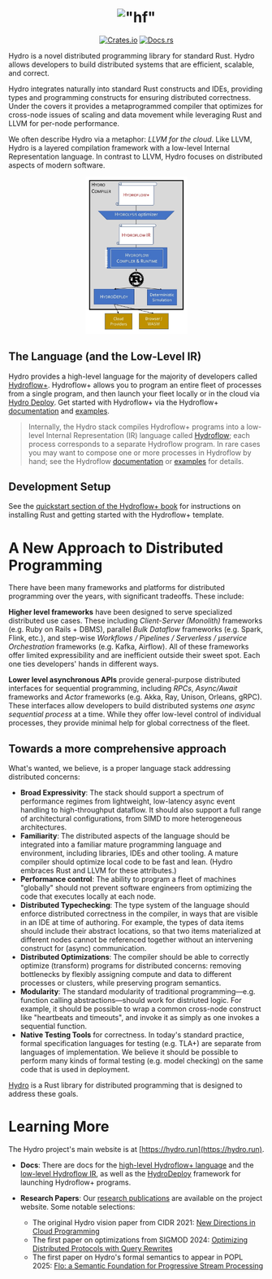 <h1 align="center">
    <img src="https://raw.githubusercontent.com/hydro-project/hydroflow/main/docs/static/img/hydro-logo.svg" width="200" alt='"hf"'>
</h1>
<p align="center">
    <a href="https://crates.io/crates/hydroflow"><img src="https://img.shields.io/crates/v/hydroflow?style=flat-square&logo=rust" alt="Crates.io"></a>
    <a href="https://docs.rs/hydroflow/"><img src="https://img.shields.io/badge/docs.rs-Hydroflow-blue?style=flat-square&logo=read-the-docs&logoColor=white" alt="Docs.rs"></a>
</p>

Hydro is a novel distributed programming library for standard Rust. Hydro allows developers to build distributed systems that are efficient, scalable, and correct. 

Hydro integrates naturally into standard Rust constructs and IDEs, providing types and programming constructs for ensuring distributed correctness. Under the covers it provides a metaprogrammed compiler that optimizes for cross-node issues of scaling and data movement while leveraging Rust and LLVM for per-node performance. 

We often describe Hydro via a metaphor: *LLVM for the cloud*. Like LLVM, Hydro is a layered compilation framework with a low-level Internal Representation language. In contrast to LLVM, Hydro focuses on distributed aspects of modern software. 
  
<div align="center">
  <img src="docs/static/img/hydro-stack.png" alt="Image description" width="200">
</div>


## The Language (and the Low-Level IR)
Hydro provides a high-level language for the majority of developers called [Hydroflow+](https://hydro.run/docs/hydroflow_plus). Hydroflow+ allows you to program an entire fleet of processes from a single program, and then launch your fleet locally or in the cloud via [Hydro Deploy](https://hydro.run/docs/deploy). Get started with Hydroflow+ via the Hydroflow+ [documentation](https://hydro.run/docs/hydroflow_plus) and [examples](https://github.com/hydro-project/hydroflow/tree/main/hydroflow_plus_test/examples).

> Internally, the Hydro stack compiles Hydroflow+ programs into a low-level Internal Representation (IR) language called [Hydroflow](https://hydro.run/docs/hydroflow); each process corresponds to a separate Hydroflow program. In rare cases you may want to compose one or more processes in Hydroflow by hand; see the Hydroflow [documentation](https://hydro.run/docs/hydroflow) or [examples](https://github.com/hydro-project/hydroflow/tree/main/hydroflow/examples) for details.

## Development Setup

See the [quickstart section of the Hydroflow+ book](https://hydro.run/docs/hydroflow_plus/quickstart/) for instructions on installing Rust and getting started with the Hydroflow+ template.

# A New Approach to Distributed Programming
There have been many frameworks and platforms for distributed programming over the years, with significant tradeoffs. These include:

**Higher level frameworks** have been designed to serve specialized distributed use cases. These including *Client-Server (Monolith)* frameworks  (e.g. Ruby on Rails + DBMS), parallel *Bulk Dataflow* frameworks (e.g. Spark, Flink, etc.), and step-wise *Workflows / Pipelines / Serverless / μservice Orchestration* frameworks (e.g. Kafka, Airflow). All of these frameworks offer limited expressibility and are inefficient outside their sweet spot. Each one ties developers' hands in different ways.

**Lower level asynchronous APIs** provide general-purpose distributed interfaces for sequential programming, including
    *RPCs*, *Async/Await* frameworks and *Actor* frameworks (e.g. Akka, Ray, Unison, Orleans, gRPC). These interfaces allow developers to build distributed systems *one async sequential process* at a time. While they offer low-level control of individual processes, they provide minimal help for global correctness of the fleet.

## Towards a more comprehensive approach
What's wanted, we believe, is a proper language stack addressing distributed concerns:

- **Broad Expressivity**: The stack should support a spectrum of performance regimes from lightweight, low-latency async event handling to high-throughput dataflow. It should also support a full range of architectural configurations, from SIMD to more heterogeneous architectures.
- **Familiarity**: The distributed aspects of the language should be integrated into a familiar mature programming language and environment, including libraries, IDEs and other tooling. A mature compiler should optimize local code to be fast and lean. (Hydro embraces Rust and LLVM for these attributes.)
- **Performance control**: The ability to program a fleet of machines "globally" should not prevent software engineers from optimizing the code that executes locally at each node.
- **Distributed Typechecking**: The type system of the language should enforce distributed correctness in the compiler, in ways that are visible in an IDE at time of authoring. For example, the types of data items should include their abstract locations, so that two items materialized at different nodes cannot be referenced together without an intervening construct for (async) communication.
- **Distributed Optimizations**: The compiler should be able to correctly optimize (transform) programs for distributed concerns: removing bottlenecks by flexibly assigning compute and data to different processes or clusters, while preserving program semantics.
- **Modularity**: The standard modularity of traditional programming—e.g. function calling abstractions—should work for distriuted logic. For example, it should be possible to wrap a common cross-node construct like "heartbeats and timeouts", and invoke it as simply as one invokes a sequential function.
- **Native Testing Tools** for correctness. In today's standard practice, formal specification languages for testing (e.g. TLA+) are separate from languages of implementation. We believe it should be possible to perform many kinds of formal testing (e.g. model checking) on the same code that is used in deployment. 

[Hydro](https://hydro.run) is a Rust library for distributed programming that is designed to address these goals. 

# Learning More
The Hydro project's main website is at [https://hydro.run](https://hydro.run).

- **Docs**: There are docs for the [high-level Hydroflow+ language](https://hydro.run/docs/hydroflow_plus/) and the [low-level Hydroflow IR](https://hydro.run/docs/hydroflow), as well as the [HydroDeploy](https://hydro.run/docs/deploy) framework for launching Hydroflow+ programs.

- **Research Papers**: Our [research publications](https://hydro.run/research) are available on the project website. Some notable selections:
    - The original Hydro vision paper from CIDR 2021: [New Directions in Cloud Programming](https://hydro.run/papers/new-directions.pdf)
    - The first paper on optimizations from SIGMOD 2024: [Optimizing Distributed Protocols with Query Rewrites](https://hydro.run/papers/david-sigmod-2024.pdf)
    - The first paper on Hydro's formal semantics to appear in POPL 2025: [Flo: a Semantic Foundation for Progressive Stream Processing](https://arxiv.org/abs/2411.08274)
